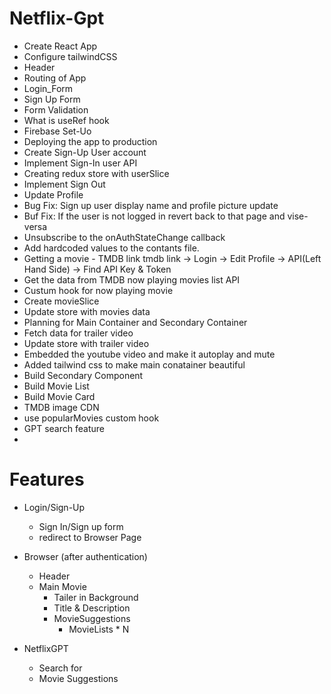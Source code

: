 # Netflix-Gpt

- Create React App
- Configure tailwindCSS
- Header
- Routing of App
- Login_Form
- Sign Up Form
- Form Validation
- What is useRef hook
- Firebase Set-Uo
- Deploying the app to production
- Create Sign-Up User account
- Implement Sign-In user API
- Creating redux store with userSlice
- Implement Sign Out
- Update Profile
- Bug Fix: Sign up user display name and profile picture update
- Buf Fix: If the user is not logged in revert back to that page and vise-versa
- Unsubscribe to the onAuthStateChange callback
- Add hardcoded values to the contants file.
- Getting a movie - TMDB link
  tmdb link -> Login -> Edit Profile -> API(Left Hand Side) -> Find API Key & Token
- Get the data from TMDB now playing movies list API
- Custum hook for now playing movie
- Create movieSlice
- Update store with movies data
- Planning for Main Container and Secondary Container
- Fetch data for trailer video
- Update store with trailer video
- Embedded the youtube video and make it autoplay and mute
- Added tailwind css to make main conatainer beautiful
- Build Secondary Component
- Build Movie List
- Build Movie Card
- TMDB image CDN
- use popularMovies custom hook
- GPT search feature
- 

# Features

- Login/Sign-Up

  - Sign In/Sign up form
  - redirect to Browser Page

- Browser (after authentication)

  - Header
  - Main Movie
    - Tailer in Background
    - Title & Description
    - MovieSuggestions
      - MovieLists \* N

- NetflixGPT
  - Search for
  - Movie Suggestions
